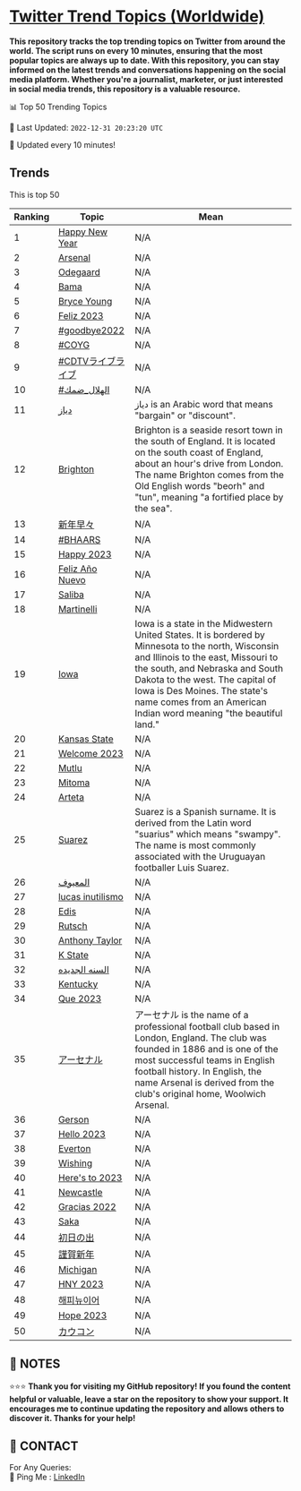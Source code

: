 [Twitter Trend Topics (Worldwide)](https://github.com/ErcinDedeoglu/Twitter-Trend-Topics)
==========

**This repository tracks the top trending topics on Twitter from around the world. 
The script runs on every 10 minutes, ensuring that the most popular topics are always up to date. 
With this repository, you can stay informed on the latest trends and conversations happening on the social media platform. 
Whether you're a journalist, marketer, or just interested in social media trends, this repository is a valuable resource.**


📊 Top 50 Trending Topics

📆 Last Updated: `2022-12-31 20:23:20 UTC`

🔧 Updated every 10 minutes!


## Trends

This is top 50

| Ranking | Topic | Mean |
| ------- | ------------ | ------------ |
| 1 | [Happy New Year](http://twitter.com/search?q=Happy+New+Year) | N/A |
| 2 | [Arsenal](http://twitter.com/search?q=Arsenal) | N/A |
| 3 | [Odegaard](http://twitter.com/search?q=Odegaard) | N/A |
| 4 | [Bama](http://twitter.com/search?q=Bama) | N/A |
| 5 | [Bryce Young](http://twitter.com/search?q=Bryce+Young) | N/A |
| 6 | [Feliz 2023](http://twitter.com/search?q=Feliz+2023) | N/A |
| 7 | [#goodbye2022](http://twitter.com/search?q=%23goodbye2022) | N/A |
| 8 | [#COYG](http://twitter.com/search?q=%23COYG) | N/A |
| 9 | [#CDTVライブライブ](http://twitter.com/search?q=%23CDTV%e3%83%a9%e3%82%a4%e3%83%96%e3%83%a9%e3%82%a4%e3%83%96) | N/A |
| 10 | [#الهلال_ضمك](http://twitter.com/search?q=%23%d8%a7%d9%84%d9%87%d9%84%d8%a7%d9%84_%d8%b6%d9%85%d9%83) | N/A |
| 11 | [دياز](http://twitter.com/search?q=%d8%af%d9%8a%d8%a7%d8%b2) | دياز is an Arabic word that means "bargain" or "discount". |
| 12 | [Brighton](http://twitter.com/search?q=Brighton) | Brighton is a seaside resort town in the south of England. It is located on the south coast of England, about an hour's drive from London. The name Brighton comes from the Old English words "beorh" and "tun", meaning "a fortified place by the sea". |
| 13 | [新年早々](http://twitter.com/search?q=%e6%96%b0%e5%b9%b4%e6%97%a9%e3%80%85) | N/A |
| 14 | [#BHAARS](http://twitter.com/search?q=%23BHAARS) | N/A |
| 15 | [Happy 2023](http://twitter.com/search?q=Happy+2023) | N/A |
| 16 | [Feliz Año Nuevo](http://twitter.com/search?q=Feliz+A%c3%b1o+Nuevo) | N/A |
| 17 | [Saliba](http://twitter.com/search?q=Saliba) | N/A |
| 18 | [Martinelli](http://twitter.com/search?q=Martinelli) | N/A |
| 19 | [Iowa](http://twitter.com/search?q=Iowa) | Iowa is a state in the Midwestern United States. It is bordered by Minnesota to the north, Wisconsin and Illinois to the east, Missouri to the south, and Nebraska and South Dakota to the west. The capital of Iowa is Des Moines. The state's name comes from an American Indian word meaning "the beautiful land." |
| 20 | [Kansas State](http://twitter.com/search?q=Kansas+State) | N/A |
| 21 | [Welcome 2023](http://twitter.com/search?q=Welcome+2023) | N/A |
| 22 | [Mutlu](http://twitter.com/search?q=Mutlu) | N/A |
| 23 | [Mitoma](http://twitter.com/search?q=Mitoma) | N/A |
| 24 | [Arteta](http://twitter.com/search?q=Arteta) | N/A |
| 25 | [Suarez](http://twitter.com/search?q=Suarez) | Suarez is a Spanish surname. It is derived from the Latin word "suarius" which means "swampy". The name is most commonly associated with the Uruguayan footballer Luis Suarez. |
| 26 | [المعيوف](http://twitter.com/search?q=%d8%a7%d9%84%d9%85%d8%b9%d9%8a%d9%88%d9%81) | N/A |
| 27 | [lucas inutilismo](http://twitter.com/search?q=lucas+inutilismo) | N/A |
| 28 | [Edis](http://twitter.com/search?q=Edis) | N/A |
| 29 | [Rutsch](http://twitter.com/search?q=Rutsch) | N/A |
| 30 | [Anthony Taylor](http://twitter.com/search?q=Anthony+Taylor) | N/A |
| 31 | [K State](http://twitter.com/search?q=K+State) | N/A |
| 32 | [السنه الجديده](http://twitter.com/search?q=%d8%a7%d9%84%d8%b3%d9%86%d9%87+%d8%a7%d9%84%d8%ac%d8%af%d9%8a%d8%af%d9%87) | N/A |
| 33 | [Kentucky](http://twitter.com/search?q=Kentucky) | N/A |
| 34 | [Que 2023](http://twitter.com/search?q=Que+2023) | N/A |
| 35 | [アーセナル](http://twitter.com/search?q=%e3%82%a2%e3%83%bc%e3%82%bb%e3%83%8a%e3%83%ab) | アーセナル is the name of a professional football club based in London, England. The club was founded in 1886 and is one of the most successful teams in English football history. In English, the name Arsenal is derived from the club's original home, Woolwich Arsenal. |
| 36 | [Gerson](http://twitter.com/search?q=Gerson) | N/A |
| 37 | [Hello 2023](http://twitter.com/search?q=Hello+2023) | N/A |
| 38 | [Everton](http://twitter.com/search?q=Everton) | N/A |
| 39 | [Wishing](http://twitter.com/search?q=Wishing) | N/A |
| 40 | [Here's to 2023](http://twitter.com/search?q=Here%27s+to+2023) | N/A |
| 41 | [Newcastle](http://twitter.com/search?q=Newcastle) | N/A |
| 42 | [Gracias 2022](http://twitter.com/search?q=Gracias+2022) | N/A |
| 43 | [Saka](http://twitter.com/search?q=Saka) | N/A |
| 44 | [初日の出](http://twitter.com/search?q=%e5%88%9d%e6%97%a5%e3%81%ae%e5%87%ba) | N/A |
| 45 | [謹賀新年](http://twitter.com/search?q=%e8%ac%b9%e8%b3%80%e6%96%b0%e5%b9%b4) | N/A |
| 46 | [Michigan](http://twitter.com/search?q=Michigan) | N/A |
| 47 | [HNY 2023](http://twitter.com/search?q=HNY+2023) | N/A |
| 48 | [해피뉴이어](http://twitter.com/search?q=%ed%95%b4%ed%94%bc%eb%89%b4%ec%9d%b4%ec%96%b4) | N/A |
| 49 | [Hope 2023](http://twitter.com/search?q=Hope+2023) | N/A |
| 50 | [カウコン](http://twitter.com/search?q=%e3%82%ab%e3%82%a6%e3%82%b3%e3%83%b3) | N/A |




## 📝 NOTES

⭐⭐⭐ **Thank you for visiting my GitHub repository! If you found the content helpful or valuable, leave a star on the repository to show your support. It encourages me to continue updating the repository and allows others to discover it. Thanks for your help!**

## 📨 CONTACT

 For Any Queries:  
            🏓 Ping Me : [LinkedIn](https://www.linkedin.com/in/ercindedeoglu/)